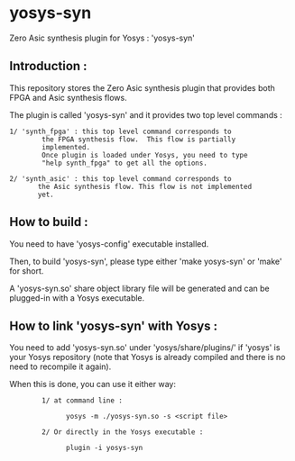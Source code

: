 # yosys-syn
Zero Asic synthesis plugin for Yosys : 'yosys-syn'

Introduction :
------------
This repository stores the Zero Asic synthesis plugin that provides both FPGA and Asic synthesis flows.

The plugin is called 'yosys-syn' and it provides two top level commands : 

	1/ 'synth_fpga' : this top level command corresponds to 
            the FPGA synthesis flow.  This flow is partially 
            implemented. 
            Once plugin is loaded under Yosys, you need to type 
            "help synth_fpga" to get all the options.

	2/ 'synth_asic' : this top level command corresponds to 
           the Asic synthesis flow. This flow is not implemented 
           yet.

How to build :
-------------
You need to have 'yosys-config' executable installed.

Then, to build 'yosys-syn', please type either 'make yosys-syn' or 'make' for short.

A 'yosys-syn.so' share object library file will be generated and can be plugged-in with a Yosys
executable.

How to link 'yosys-syn' with Yosys :
-----------------------------------
You need to add 'yosys-syn.so' under 'yosys/share/plugins/' if 'yosys' is your
Yosys repository (note that Yosys is already compiled and there is no need to 
recompile it again).

When this is done, you can use it either way: 

            1/ at command line : 

                  yosys -m ./yosys-syn.so -s <script file>

            2/ Or directly in the Yosys executable : 

                  plugin -i yosys-syn
               


